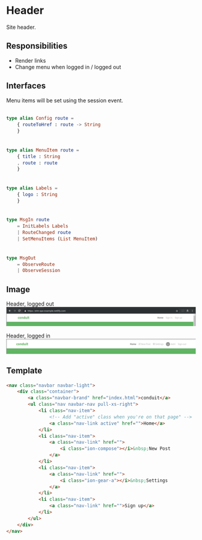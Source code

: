# Header

Site header.

## Responsibilities

- Render links
- Change menu when logged in / logged out

## Interfaces

Menu items will be set using the session event.

```elm

type alias Config route =
    { routeToHref : route -> String
    }


type alias MenuItem route =
    { title : String
    , route : route
    }


type alias Labels =
    { logo : String
    }


type MsgIn route
    = InitLabels Labels
    | RouteChanged route
    | SetMenuItems (List MenuItem)


type MsgOut
    = ObserveRoute
    | ObserveSession

```

## Image

Header, logged out
![Header screenshot](img/Header1.png)

Header, logged in
![Header screenshot](img/Header2.png)

## Template

```html
<nav class="navbar navbar-light">
    <div class="container">
        <a class="navbar-brand" href="index.html">conduit</a>
        <ul class="nav navbar-nav pull-xs-right">
            <li class="nav-item">
                <!-- Add "active" class when you're on that page" -->
                <a class="nav-link active" href="">Home</a>
            </li>
            <li class="nav-item">
                <a class="nav-link" href="">
                    <i class="ion-compose"></i>&nbsp;New Post
                </a>
            </li>
            <li class="nav-item">
                <a class="nav-link" href="">
                    <i class="ion-gear-a"></i>&nbsp;Settings
                </a>
            </li>
            <li class="nav-item">
                <a class="nav-link" href="">Sign up</a>
            </li>
        </ul>
    </div>
</nav>
```
